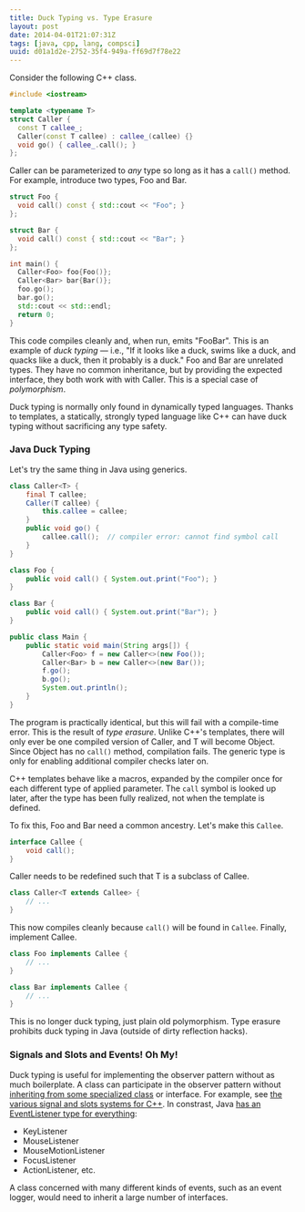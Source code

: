 ```yaml
---
title: Duck Typing vs. Type Erasure
layout: post
date: 2014-04-01T21:07:31Z
tags: [java, cpp, lang, compsci]
uuid: d01a1d2e-2752-35f4-949a-ff69d7f78e22
---
```


Consider the following C++ class.

~~~c++
#include <iostream>

template <typename T>
struct Caller {
  const T callee_;
  Caller(const T callee) : callee_(callee) {}
  void go() { callee_.call(); }
};
~~~

Caller can be parameterized to *any* type so long as it has a `call()`
method. For example, introduce two types, Foo and Bar.

~~~c++
struct Foo {
  void call() const { std::cout << "Foo"; }
};

struct Bar {
  void call() const { std::cout << "Bar"; }
};

int main() {
  Caller<Foo> foo{Foo()};
  Caller<Bar> bar{Bar()};
  foo.go();
  bar.go();
  std::cout << std::endl;
  return 0;
}
~~~

This code compiles cleanly and, when run, emits "FooBar". This is an
example of *duck typing* — i.e., "If it looks like a duck, swims like
a duck, and quacks like a duck, then it probably is a duck." Foo and
Bar are unrelated types. They have no common inheritance, but by
providing the expected interface, they both work with with Caller.
This is a special case of *polymorphism*.

Duck typing is normally only found in dynamically typed languages.
Thanks to templates, a statically, strongly typed language like C++
can have duck typing without sacrificing any type safety.

### Java Duck Typing

Let's try the same thing in Java using generics.

~~~java
class Caller<T> {
    final T callee;
    Caller(T callee) {
        this.callee = callee;
    }
    public void go() {
        callee.call();  // compiler error: cannot find symbol call
    }
}

class Foo {
    public void call() { System.out.print("Foo"); }
}

class Bar {
    public void call() { System.out.print("Bar"); }
}

public class Main {
    public static void main(String args[]) {
        Caller<Foo> f = new Caller<>(new Foo());
        Caller<Bar> b = new Caller<>(new Bar());
        f.go();
        b.go();
        System.out.println();
    }
}
~~~

The program is practically identical, but this will fail with a
compile-time error. This is the result of *type erasure*. Unlike C++'s
templates, there will only ever be one compiled version of Caller, and
T will become Object. Since Object has no `call()` method, compilation
fails. The generic type is only for enabling additional compiler
checks later on.

C++ templates behave like a macros, expanded by the compiler once for
each different type of applied parameter. The `call` symbol is looked
up later, after the type has been fully realized, not when the
template is defined.

To fix this, Foo and Bar need a common ancestry. Let's make this
`Callee`.

~~~java
interface Callee {
    void call();
}
~~~

Caller needs to be redefined such that T is a subclass of Callee.

~~~java
class Caller<T extends Callee> {
    // ...
}
~~~

This now compiles cleanly because `call()` will be found in `Callee`.
Finally, implement Callee.

~~~java
class Foo implements Callee {
    // ...
}

class Bar implements Callee {
    // ...
}
~~~

This is no longer duck typing, just plain old polymorphism. Type
erasure prohibits duck typing in Java (outside of dirty reflection
hacks).

### Signals and Slots and Events! Oh My!

Duck typing is useful for implementing the observer pattern without as
much boilerplate. A class can participate in the observer pattern
without [inheriting from some specialized class][hier] or interface.
For example, see [the various signal and slots systems for C++][sns].
In constrast, Java [has an EventListener type for everything][events]:

* KeyListener
* MouseListener
* MouseMotionListener
* FocusListener
* ActionListener, etc.

A class concerned with many different kinds of events, such as an
event logger, would need to inherit a large number of interfaces.


[hier]: http://raganwald.com/2014/03/31/class-hierarchies-dont-do-that.html
[events]: http://docs.oracle.com/javase/7/docs/api/java/util/EventListener.html
[sns]: http://en.wikipedia.org/wiki/Signals_and_slots
